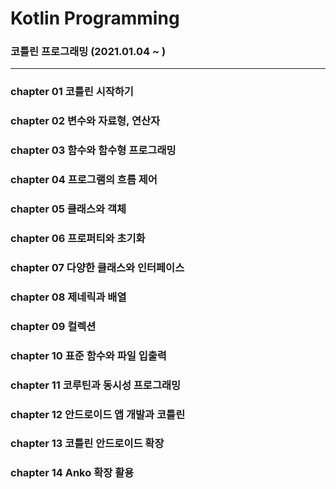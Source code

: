 # Kotlin Programming
### 코틀린 프로그래밍 (2021.01.04 ~ )
---
### chapter 01 코틀린 시작하기
### chapter 02 변수와 자료형, 연산자
### chapter 03 함수와 함수형 프로그래밍
### chapter 04 프로그램의 흐름 제어
### chapter 05 클래스와 객체
### chapter 06 프로퍼티와 초기화
### chapter 07 다양한 클래스와 인터페이스
### chapter 08 제네릭과 배열
### chapter 09 컬렉션
### chapter 10 표준 함수와 파일 입출력
### chapter 11 코루틴과 동시성 프로그래밍
### chapter 12 안드로이드 앱 개발과 코틀린
### chapter 13 코틀린 안드로이드 확장
### chapter 14 Anko 확장 활용
